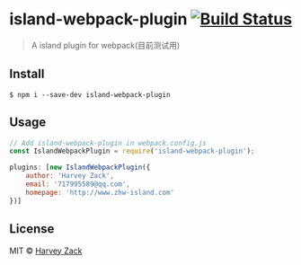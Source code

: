 # island-webpack-plugin [![Build Status](https://www.travis-ci.org/zhw2590582/island-webpack-plugin.svg?branch=master)](https://www.travis-ci.org/zhw2590582/island-webpack-plugin)
> A island plugin for webpack(目前测试用)

## Install

```
$ npm i --save-dev island-webpack-plugin
```

## Usage

```js
// Add island-webpack-plugin in webpack.config.js
const IslandWebpackPlugin = require('island-webpack-plugin');

plugins: [new IslandWebpackPlugin({
    author: 'Harvey Zack',
    email: '717995589@qq.com',
    homepage: 'http://www.zhw-island.com'
})]
```

## License

MIT © [Harvey Zack](https://www.zhw-island.com/)